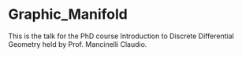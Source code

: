 # Graphic_Manifold

This is the talk for the PhD course Introduction to Discrete Differential Geometry held by Prof. Mancinelli Claudio.